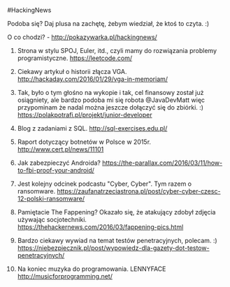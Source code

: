 #HackingNews

Podoba się? Daj plusa na zachętę, żebym wiedział, że ktoś to czyta. :)

O co chodzi? - http://pokazywarka.pl/hackingnews/


1. Strona w stylu SPOJ, Euler, itd., czyli mamy do rozwiązania problemy programistyczne.
https://leetcode.com/

2. Ciekawy artykuł o historii złącza VGA.
http://hackaday.com/2016/01/29/vga-in-memoriam/

3. Tak, było o tym głośno na wykopie i tak, cel finansowy został już osiągniety, ale bardzo podoba mi się robota @JavaDevMatt więc przypominam że nadal można jeszcze dołączyć się do zbiórki. :)
https://polakpotrafi.pl/projekt/junior-developer

4. Blog z zadaniami z SQL.
http://sql-exercises.edu.pl/

5. Raport dotyczący botnetów w Polsce w 2015r.
http://www.cert.pl/news/11101

6. Jak zabezpieczyć Androida?
https://the-parallax.com/2016/03/11/how-to-fbi-proof-your-android/

7. Jest kolejny odcinek podcastu "Cyber, Cyber". Tym razem o ransomware.
https://zaufanatrzeciastrona.pl/post/cyber-cyber-czesc-12-polski-ransomware/

8. Pamiętacie The Fappening? Okazało się, że atakujący zdobył zdjęcia używając socjotechniki.
https://thehackernews.com/2016/03/fappening-pics.html

9. Bardzo ciekawy wywiad na temat testów penetracyjnych, polecam. :)
https://niebezpiecznik.pl/post/wypowiedz-dla-gazety-dot-testow-penetracyjnych/

10. Na koniec muzyka do programowania. LENNYFACE
http://musicforprogramming.net/



